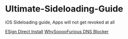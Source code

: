 # Ultimate-Sideloading-Guide
iOS Sideloading guide, Apps will not get revoked at all

[ESign Direct Install](https://shorturl.at/Jx5gX)
[WhySooooFurious DNS Blocker](https://github.com/WhySooooFurious/Ultimate-Sideloading-Guide/releases/download/bin/WhySooooFurious.DNS.Blocker.mobileconfig)
